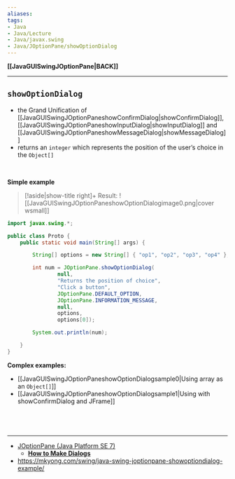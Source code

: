 ```yaml
---
aliases:
tags:
- Java
- Java/Lecture
- Java/javax.swing
- Java/JOptionPane/showOptionDialog
---
```

**[[JavaGUISwingJOptionPane|BACK]]**

---
## `showOptionDialog`
- the Grand Unification of [[JavaGUISwingJOptionPaneshowConfirmDialog|showConfirmDialog]], [[JavaGUISwingJOptionPaneshowInputDialog|showInputDialog]] and [[JavaGUISwingJOptionPaneshowMessageDialog|showMessageDialog]]
- returns an `integer` which represents the position of the user’s choice in the `Object[]`

<br>

**Simple example**
>[!aside|show-title right]+ Result:
> ![[JavaGUISwingJOptionPaneshowOptionDialogimage0.png|cover wsmall]]

```java
import javax.swing.*;

public class Proto {
    public static void main(String[] args) {

        String[] options = new String[] { "op1", "op2", "op3", "op4" };

        int num = JOptionPane.showOptionDialog(
                null,
                "Returns the position of choice",
                "Click a button",
                JOptionPane.DEFAULT_OPTION,
                JOptionPane.INFORMATION_MESSAGE,
                null,
                options,
                options[0]);

        System.out.println(num);

    }
}
```

**Complex examples:**
- [[JavaGUISwingJOptionPaneshowOptionDialogsample0|Using array as an `Object[]`]]
- [[JavaGUISwingJOptionPaneshowOptionDialogsample1|Using with showConfirmDialog and JFrame]]

<br>

# 
---
- [JOptionPane (Java Platform SE 7)](https://docs.oracle.com/javase/7/docs/api/javax/swing/JOptionPane.html)
	- [**How to Make Dialogs**](https://docs.oracle.com/javase/tutorial/uiswing/components/dialog.html)
- https://mkyong.com/swing/java-swing-joptionpane-showoptiondialog-example/